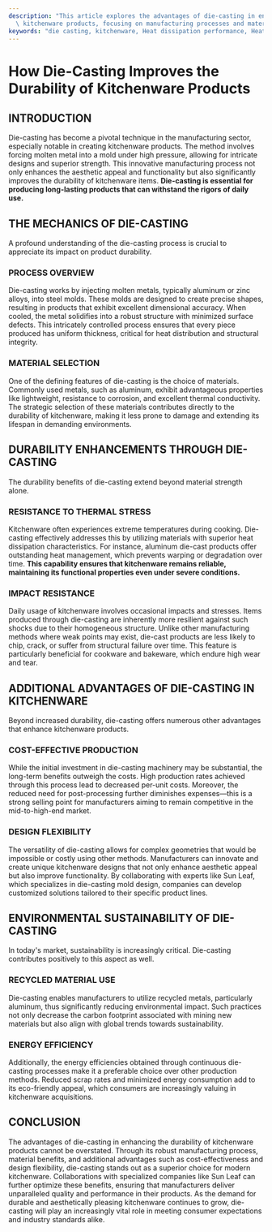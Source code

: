 ```yaml
---
description: "This article explores the advantages of die-casting in enhancing the durability of\
  \ kitchenware products, focusing on manufacturing processes and material benefits."
keywords: "die casting, kitchenware, Heat dissipation performance, Heat dissipation efficiency"
---
```

# How Die-Casting Improves the Durability of Kitchenware Products

## INTRODUCTION

Die-casting has become a pivotal technique in the manufacturing sector, especially notable in creating kitchenware products. The method involves forcing molten metal into a mold under high pressure, allowing for intricate designs and superior strength. This innovative manufacturing process not only enhances the aesthetic appeal and functionality but also significantly improves the durability of kitchenware items. **Die-casting is essential for producing long-lasting products that can withstand the rigors of daily use.**

## THE MECHANICS OF DIE-CASTING

A profound understanding of the die-casting process is crucial to appreciate its impact on product durability. 

### PROCESS OVERVIEW

Die-casting works by injecting molten metals, typically aluminum or zinc alloys, into steel molds. These molds are designed to create precise shapes, resulting in products that exhibit excellent dimensional accuracy. When cooled, the metal solidifies into a robust structure with minimized surface defects. This intricately controlled process ensures that every piece produced has uniform thickness, critical for heat distribution and structural integrity.

### MATERIAL SELECTION

One of the defining features of die-casting is the choice of materials. Commonly used metals, such as aluminum, exhibit advantageous properties like lightweight, resistance to corrosion, and excellent thermal conductivity. The strategic selection of these materials contributes directly to the durability of kitchenware, making it less prone to damage and extending its lifespan in demanding environments.

## DURABILITY ENHANCEMENTS THROUGH DIE-CASTING

The durability benefits of die-casting extend beyond material strength alone.

### RESISTANCE TO THERMAL STRESS

Kitchenware often experiences extreme temperatures during cooking. Die-casting effectively addresses this by utilizing materials with superior heat dissipation characteristics. For instance, aluminum die-cast products offer outstanding heat management, which prevents warping or degradation over time. **This capability ensures that kitchenware remains reliable, maintaining its functional properties even under severe conditions.**

### IMPACT RESISTANCE

Daily usage of kitchenware involves occasional impacts and stresses. Items produced through die-casting are inherently more resilient against such shocks due to their homogeneous structure. Unlike other manufacturing methods where weak points may exist, die-cast products are less likely to chip, crack, or suffer from structural failure over time. This feature is particularly beneficial for cookware and bakeware, which endure high wear and tear.

## ADDITIONAL ADVANTAGES OF DIE-CASTING IN KITCHENWARE

Beyond increased durability, die-casting offers numerous other advantages that enhance kitchenware products.

### COST-EFFECTIVE PRODUCTION

While the initial investment in die-casting machinery may be substantial, the long-term benefits outweigh the costs. High production rates achieved through this process lead to decreased per-unit costs. Moreover, the reduced need for post-processing further diminishes expenses—this is a strong selling point for manufacturers aiming to remain competitive in the mid-to-high-end market.

### DESIGN FLEXIBILITY

The versatility of die-casting allows for complex geometries that would be impossible or costly using other methods. Manufacturers can innovate and create unique kitchenware designs that not only enhance aesthetic appeal but also improve functionality. By collaborating with experts like Sun Leaf, which specializes in die-casting mold design, companies can develop customized solutions tailored to their specific product lines.

## ENVIRONMENTAL SUSTAINABILITY OF DIE-CASTING

In today's market, sustainability is increasingly critical. Die-casting contributes positively to this aspect as well.

### RECYCLED MATERIAL USE

Die-casting enables manufacturers to utilize recycled metals, particularly aluminum, thus significantly reducing environmental impact. Such practices not only decrease the carbon footprint associated with mining new materials but also align with global trends towards sustainability.

### ENERGY EFFICIENCY

Additionally, the energy efficiencies obtained through continuous die-casting processes make it a preferable choice over other production methods. Reduced scrap rates and minimized energy consumption add to its eco-friendly appeal, which consumers are increasingly valuing in kitchenware acquisitions.

## CONCLUSION

The advantages of die-casting in enhancing the durability of kitchenware products cannot be overstated. Through its robust manufacturing process, material benefits, and additional advantages such as cost-effectiveness and design flexibility, die-casting stands out as a superior choice for modern kitchenware. Collaborations with specialized companies like Sun Leaf can further optimize these benefits, ensuring that manufacturers deliver unparalleled quality and performance in their products. As the demand for durable and aesthetically pleasing kitchenware continues to grow, die-casting will play an increasingly vital role in meeting consumer expectations and industry standards alike.
